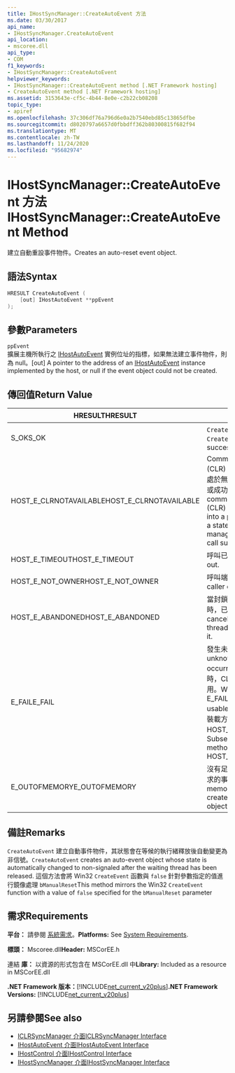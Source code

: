 ```yaml
---
title: IHostSyncManager::CreateAutoEvent 方法
ms.date: 03/30/2017
api_name:
- IHostSyncManager.CreateAutoEvent
api_location:
- mscoree.dll
api_type:
- COM
f1_keywords:
- IHostSyncManager::CreateAutoEvent
helpviewer_keywords:
- IHostSyncManager::CreateAutoEvent method [.NET Framework hosting]
- CreateAutoEvent method [.NET Framework hosting]
ms.assetid: 3153643e-cf5c-4b44-8e0e-c2b22cb08208
topic_type:
- apiref
ms.openlocfilehash: 37c306df76a796d6e0a2b7540ebd85c13865dfbe
ms.sourcegitcommit: d8020797a6657d0fbbdff362b80300815f682f94
ms.translationtype: MT
ms.contentlocale: zh-TW
ms.lasthandoff: 11/24/2020
ms.locfileid: "95682974"
---
```

# <a name="ihostsyncmanagercreateautoevent-method"></a><span data-ttu-id="9d9b2-102">IHostSyncManager::CreateAutoEvent 方法</span><span class="sxs-lookup"><span data-stu-id="9d9b2-102">IHostSyncManager::CreateAutoEvent Method</span></span>

<span data-ttu-id="9d9b2-103">建立自動重設事件物件。</span><span class="sxs-lookup"><span data-stu-id="9d9b2-103">Creates an auto-reset event object.</span></span>  
  
## <a name="syntax"></a><span data-ttu-id="9d9b2-104">語法</span><span class="sxs-lookup"><span data-stu-id="9d9b2-104">Syntax</span></span>  
  
```cpp  
HRESULT CreateAutoEvent (  
    [out] IHostAutoEvent **ppEvent  
);  
```  
  
## <a name="parameters"></a><span data-ttu-id="9d9b2-105">參數</span><span class="sxs-lookup"><span data-stu-id="9d9b2-105">Parameters</span></span>  

 `ppEvent`  
 <span data-ttu-id="9d9b2-106">擴展主機所執行之 [IHostAutoEvent](ihostautoevent-interface.md) 實例位址的指標，如果無法建立事件物件，則為 null。</span><span class="sxs-lookup"><span data-stu-id="9d9b2-106">[out] A pointer to the address of an [IHostAutoEvent](ihostautoevent-interface.md) instance implemented by the host, or null if the event object could not be created.</span></span>  
  
## <a name="return-value"></a><span data-ttu-id="9d9b2-107">傳回值</span><span class="sxs-lookup"><span data-stu-id="9d9b2-107">Return Value</span></span>  
  
|<span data-ttu-id="9d9b2-108">HRESULT</span><span class="sxs-lookup"><span data-stu-id="9d9b2-108">HRESULT</span></span>|<span data-ttu-id="9d9b2-109">描述</span><span class="sxs-lookup"><span data-stu-id="9d9b2-109">Description</span></span>|  
|-------------|-----------------|  
|<span data-ttu-id="9d9b2-110">S_OK</span><span class="sxs-lookup"><span data-stu-id="9d9b2-110">S_OK</span></span>|<span data-ttu-id="9d9b2-111">`CreateAutoEvent` 傳回成功。</span><span class="sxs-lookup"><span data-stu-id="9d9b2-111">`CreateAutoEvent` returned successfully.</span></span>|  
|<span data-ttu-id="9d9b2-112">HOST_E_CLRNOTAVAILABLE</span><span class="sxs-lookup"><span data-stu-id="9d9b2-112">HOST_E_CLRNOTAVAILABLE</span></span>|<span data-ttu-id="9d9b2-113">Common language runtime (CLR) 尚未載入至進程，或 CLR 處於無法執行 managed 程式碼或成功處理呼叫的狀態。</span><span class="sxs-lookup"><span data-stu-id="9d9b2-113">The common language runtime (CLR) has not been loaded into a process, or the CLR is in a state in which it cannot run managed code or process the call successfully.</span></span>|  
|<span data-ttu-id="9d9b2-114">HOST_E_TIMEOUT</span><span class="sxs-lookup"><span data-stu-id="9d9b2-114">HOST_E_TIMEOUT</span></span>|<span data-ttu-id="9d9b2-115">呼叫已超時。</span><span class="sxs-lookup"><span data-stu-id="9d9b2-115">The call timed out.</span></span>|  
|<span data-ttu-id="9d9b2-116">HOST_E_NOT_OWNER</span><span class="sxs-lookup"><span data-stu-id="9d9b2-116">HOST_E_NOT_OWNER</span></span>|<span data-ttu-id="9d9b2-117">呼叫端沒有擁有鎖定。</span><span class="sxs-lookup"><span data-stu-id="9d9b2-117">The caller does not own the lock.</span></span>|  
|<span data-ttu-id="9d9b2-118">HOST_E_ABANDONED</span><span class="sxs-lookup"><span data-stu-id="9d9b2-118">HOST_E_ABANDONED</span></span>|<span data-ttu-id="9d9b2-119">當封鎖的執行緒或光纖正在等候時，已取消事件。</span><span class="sxs-lookup"><span data-stu-id="9d9b2-119">An event was canceled while a blocked thread or fiber was waiting on it.</span></span>|  
|<span data-ttu-id="9d9b2-120">E_FAIL</span><span class="sxs-lookup"><span data-stu-id="9d9b2-120">E_FAIL</span></span>|<span data-ttu-id="9d9b2-121">發生未知的嚴重失敗。</span><span class="sxs-lookup"><span data-stu-id="9d9b2-121">An unknown catastrophic failure occurred.</span></span> <span data-ttu-id="9d9b2-122">當方法傳回 E_FAIL 時，CLR 在進程內將無法再使用。</span><span class="sxs-lookup"><span data-stu-id="9d9b2-122">When a method returns E_FAIL, the CLR is no longer usable within the process.</span></span> <span data-ttu-id="9d9b2-123">對裝載方法的後續呼叫會傳回 HOST_E_CLRNOTAVAILABLE。</span><span class="sxs-lookup"><span data-stu-id="9d9b2-123">Subsequent calls to hosting methods return HOST_E_CLRNOTAVAILABLE.</span></span>|  
|<span data-ttu-id="9d9b2-124">E_OUTOFMEMORY</span><span class="sxs-lookup"><span data-stu-id="9d9b2-124">E_OUTOFMEMORY</span></span>|<span data-ttu-id="9d9b2-125">沒有足夠的記憶體可用來建立要求的事件物件。</span><span class="sxs-lookup"><span data-stu-id="9d9b2-125">Not enough memory was available to create the requested event object.</span></span>|  
  
## <a name="remarks"></a><span data-ttu-id="9d9b2-126">備註</span><span class="sxs-lookup"><span data-stu-id="9d9b2-126">Remarks</span></span>  

 <span data-ttu-id="9d9b2-127">`CreateAutoEvent` 建立自動事件物件，其狀態會在等候的執行緒釋放後自動變更為非信號。</span><span class="sxs-lookup"><span data-stu-id="9d9b2-127">`CreateAutoEvent` creates an auto-event object whose state is automatically changed to non-signaled after the waiting thread has been released.</span></span> <span data-ttu-id="9d9b2-128">這個方法會將 Win32 `CreateEvent` 函數與 `false` 針對參數指定的值進行鏡像處理 `bManualReset`</span><span class="sxs-lookup"><span data-stu-id="9d9b2-128">This method mirrors the Win32 `CreateEvent` function with a value of `false` specified for the `bManualReset` parameter</span></span>  
  
## <a name="requirements"></a><span data-ttu-id="9d9b2-129">需求</span><span class="sxs-lookup"><span data-stu-id="9d9b2-129">Requirements</span></span>  

 <span data-ttu-id="9d9b2-130">**平台：** 請參閱 [系統需求](../../get-started/system-requirements.md)。</span><span class="sxs-lookup"><span data-stu-id="9d9b2-130">**Platforms:** See [System Requirements](../../get-started/system-requirements.md).</span></span>  
  
 <span data-ttu-id="9d9b2-131">**標頭：** Mscoree.dll</span><span class="sxs-lookup"><span data-stu-id="9d9b2-131">**Header:** MSCorEE.h</span></span>  
  
 <span data-ttu-id="9d9b2-132">連結 **庫：** 以資源的形式包含在 MSCorEE.dll 中</span><span class="sxs-lookup"><span data-stu-id="9d9b2-132">**Library:** Included as a resource in MSCorEE.dll</span></span>  
  
 <span data-ttu-id="9d9b2-133">**.NET Framework 版本：**[!INCLUDE[net_current_v20plus](../../../../includes/net-current-v20plus-md.md)]</span><span class="sxs-lookup"><span data-stu-id="9d9b2-133">**.NET Framework Versions:** [!INCLUDE[net_current_v20plus](../../../../includes/net-current-v20plus-md.md)]</span></span>  
  
## <a name="see-also"></a><span data-ttu-id="9d9b2-134">另請參閱</span><span class="sxs-lookup"><span data-stu-id="9d9b2-134">See also</span></span>

- [<span data-ttu-id="9d9b2-135">ICLRSyncManager 介面</span><span class="sxs-lookup"><span data-stu-id="9d9b2-135">ICLRSyncManager Interface</span></span>](iclrsyncmanager-interface.md)
- [<span data-ttu-id="9d9b2-136">IHostAutoEvent 介面</span><span class="sxs-lookup"><span data-stu-id="9d9b2-136">IHostAutoEvent Interface</span></span>](ihostautoevent-interface.md)
- [<span data-ttu-id="9d9b2-137">IHostControl 介面</span><span class="sxs-lookup"><span data-stu-id="9d9b2-137">IHostControl Interface</span></span>](ihostcontrol-interface.md)
- [<span data-ttu-id="9d9b2-138">IHostSyncManager 介面</span><span class="sxs-lookup"><span data-stu-id="9d9b2-138">IHostSyncManager Interface</span></span>](ihostsyncmanager-interface.md)
